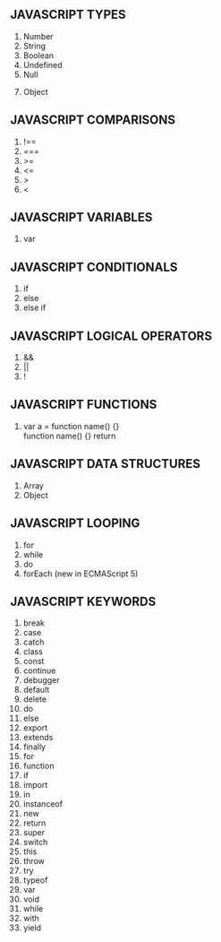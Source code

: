 JAVASCRIPT TYPES
-----------------
1. Number 
2. String
3. Boolean
4. Undefined
5. Null
<!-- 6. Symbol (new in ECMAScript 6) -->
7. Object

JAVASCRIPT COMPARISONS
-----------------

1. !==
2. ===
3. \>=
4. <=
5. \>
6. \<

JAVASCRIPT VARIABLES
-----------------
1. var
<!-- let (new in ECMAScript 6)-->  
<!-- const (new in ECMAScript 6)-->

JAVASCRIPT CONDITIONALS
-----------------

1. if
2. else
3. else if
<!-- ternary operator -->
<!-- switch -->


JAVASCRIPT LOGICAL OPERATORS
-----------------
1. &&
2. ||
3. !

JAVASCRIPT FUNCTIONS
-----------------
1. var a = function name() {} \
   function name() {}
return
<!-- () => (new in ECMAScript 6) -->

JAVASCRIPT DATA STRUCTURES
-----------------
1. Array
2. Object

JAVASCRIPT LOOPING
-----------------
1. for
2. while
3. do 
4. forEach (new in ECMAScript 5) 


JAVASCRIPT KEYWORDS
-----------------
1. break
2. case
3. catch
4. class
5. const
6. continue
7. debugger
8. default
9. delete
10. do
11. else
12. export
13. extends
14. finally
15. for
16. function
17. if
18. import
19. in
20. instanceof
21. new
22. return
23. super
24. switch
25. this
26. throw
27. try
28. typeof
29. var
30. void
31. while
32. with
33. yield
